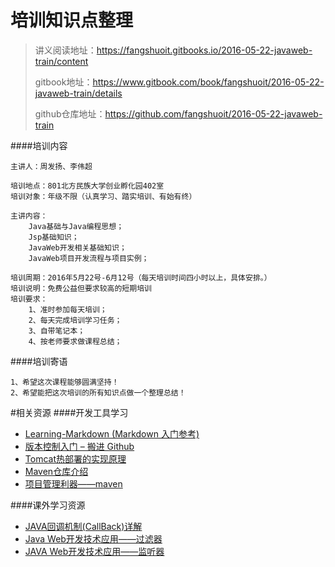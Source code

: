 # 培训知识点整理

>讲义阅读地址：https://fangshuoit.gitbooks.io/2016-05-22-javaweb-train/content
>
>gitbook地址：https://www.gitbook.com/book/fangshuoit/2016-05-22-javaweb-train/details
>
>github仓库地址：https://github.com/fangshuoit/2016-05-22-javaweb-train

####培训内容
```
主讲人：周发扬、李伟超

培训地点：801北方民族大学创业孵化园402室
培训对象：年级不限（认真学习、踏实培训、有始有终）

主讲内容：
    Java基础与Java编程思想；
    Jsp基础知识；
    JavaWeb开发相关基础知识；
    JavaWeb项目开发流程与项目实例；

培训周期：2016年5月22号-6月12号（每天培训时间四小时以上，具体安排。）
培训说明：免费公益但要求较高的短期培训
培训要求：
    1、准时参加每天培训；
    2、每天完成培训学习任务；
    3、自带笔记本；
    4、按老师要求做课程总结；

```
####培训寄语

```
1、希望这次课程能够圆满坚持！
2、希望能把这次培训的所有知识点做一个整理总结！
```

#相关资源
####开发工具学习

- [Learning-Markdown (Markdown 入门参考)](http://xianbai.me/learn-md/index.html)
- [版本控制入门 – 搬进 Github](http://www.imooc.com/learn/390)
- [Tomcat热部署的实现原理](http://mp.weixin.qq.com/s?__biz=MjM5NzMyMjAwMA==&mid=2651477184&idx=1&sn=9593699f5b5604ac950fa0eb230f299c&scene=1&srcid=0526nrrPOsw2tgRVqNS3jabo#wechat_redirect)
- [Maven仓库介绍](http://mp.weixin.qq.com/s?__biz=MjM5NzMyMjAwMA==&mid=2651477180&idx=1&sn=702ae5436ab07fe7c30c0f84cd92da6d&scene=1&srcid=0526w3XUXMDw0qtRtsU6Wtrl#wechat_redirect)
- [项目管理利器——maven](http://www.imooc.com/learn/443)

####课外学习资源
- [JAVA回调机制(CallBack)详解](http://mp.weixin.qq.com/s?__biz=MjM5NzMyMjAwMA==&mid=2651477138&idx=1&sn=a27f927f9aed302ad108c9cd453605d5&scene=1&srcid=0522IvgdjHAwMYeZZ13j0z5T#wechat_redirect)
- [Java Web开发技术应用——过滤器](http://t.imooc.com/learn/213)
- [JAVA Web开发技术应用——监听器](http://t.imooc.com/learn/271)



